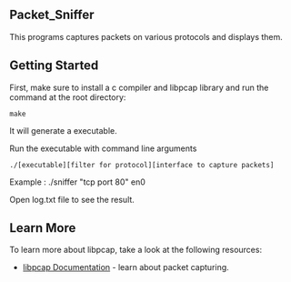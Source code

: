 ## Packet_Sniffer

  

This programs captures packets on various protocols and displays them.

  

## Getting Started

  

First, make sure to install a c compiler and libpcap library
and run the command at the root directory:

  

``` 
make
```

It will generate a executable.

Run the executable with command line arguments

  

```
./[executable][filter for protocol][interface to capture packets]
```
Example :  ./sniffer "tcp port 80" en0

  
  

Open log.txt file to see the result.

  

## Learn More

  

To learn more about libpcap, take a look at the following resources:

  

- [libpcap Documentation](https://www.tcpdump.org/manpages/pcap.3pcap.html#lbAK) - learn about packet capturing.
